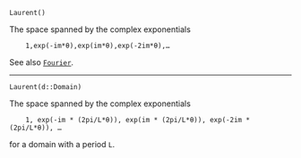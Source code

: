 ```
Laurent()
```

The space spanned by the complex exponentials

```
    1,exp(-im*θ),exp(im*θ),exp(-2im*θ),…
```

See also [`Fourier`](@ref).

---

```
Laurent(d::Domain)
```

The space spanned by the complex exponentials

```
    1, exp(-im * (2pi/L*θ)), exp(im * (2pi/L*θ)), exp(-2im * (2pi/L*θ)), …
```

for a domain with a period `L`.
